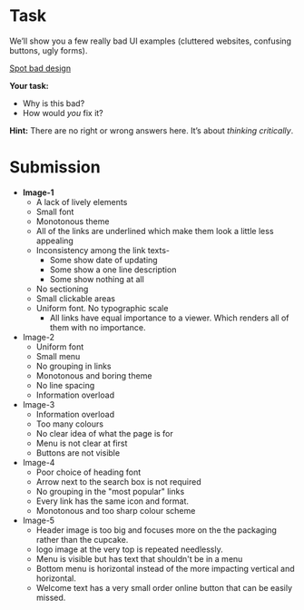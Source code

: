 # Task
We’ll show you a few really bad UI examples (cluttered websites, confusing buttons, ugly forms).

[Spot bad design](https://www.notion.so/Spot-bad-design-2764ba688a8f80118b27d0e22dc2331f?pvs=21)

**Your task:**

- Why is this bad?
- How would _you_ fix it?

**Hint:** There are no right or wrong answers here. It’s about _thinking critically_.

# Submission

- **Image-1**
	- A lack of lively elements
	- Small font
	- Monotonous theme
	- All of the links are underlined which make them look a little less appealing 
	- Inconsistency among the link texts- 
		- Some show date of updating 
		- Some show a one line description
		- Some show nothing at all
	- No sectioning
	- Small clickable areas
	- Uniform font. No typographic scale
		- All links have equal importance to a viewer. Which renders all of them with no importance. 
- Image-2
	- Uniform font
	- Small menu
	- No grouping in links
	- Monotonous and boring theme
	- No line spacing
	- Information overload
- Image-3
	- Information overload
	- Too many colours
	- No clear idea of what the page is for
	- Menu is not clear at first
	- Buttons are not visible
- Image-4
	- Poor choice of heading font
	- Arrow next to the search box is not required
	- No grouping in the "most popular" links
	- Every link has the same icon and format. 
	- Monotonous and too sharp colour scheme
- Image-5
	- Header image is too big and focuses more on the the packaging rather than the cupcake.
	- logo image at the very top is repeated needlessly. 
	- Menu is visible but has text that shouldn't be in a menu
	- Bottom menu is horizontal instead of the more impacting vertical and horizontal.
	- Welcome text has a very small order online button that can be easily missed. 
	